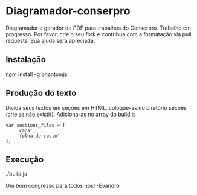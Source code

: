 # Diagramador-conserpro

Diagramador e gerador de PDF para trabalhos do Conserpro. Trabalho em progresso. Por favor, crie o seu fork e contribua com a formatação via pull requests. Sua ajuda será apreciada.

## Instalação

npm install -g phantomjs

## Produção do texto

Divida seus textos em seções em HTML, coloque-as no diretório secoes (crie se não existir). Adiciona-as no array do build.js

```
var sections_files = [
    'capa',
    'folha-de-rosto'
];
```

## Execução

./build.js


Um bom congresso para todos nós!
-Evandro

